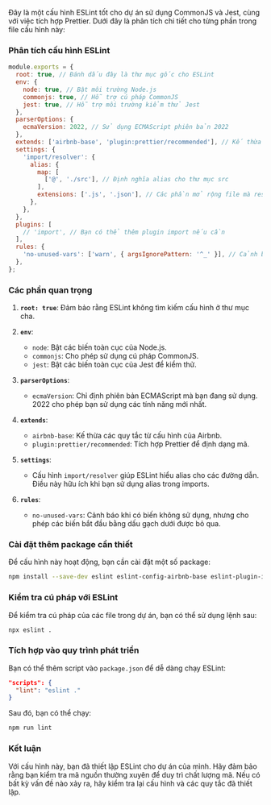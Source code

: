 Đây là một cấu hình ESLint tốt cho dự án sử dụng CommonJS và Jest, cùng với việc tích hợp Prettier. Dưới đây là phân tích chi tiết cho từng phần trong file cấu hình này:

### Phân tích cấu hình ESLint

```javascript
module.exports = {
  root: true, // Đánh dấu đây là thư mục gốc cho ESLint
  env: {
    node: true, // Bật môi trường Node.js
    commonjs: true, // Hỗ trợ cú pháp CommonJS
    jest: true, // Hỗ trợ môi trường kiểm thử Jest
  },
  parserOptions: {
    ecmaVersion: 2022, // Sử dụng ECMAScript phiên bản 2022
  },
  extends: ['airbnb-base', 'plugin:prettier/recommended'], // Kế thừa các quy tắc từ Airbnb và Prettier
  settings: {
    'import/resolver': {
      alias: {
        map: [
          ['@', './src'], // Định nghĩa alias cho thư mục src
        ],
        extensions: ['.js', '.json'], // Các phần mở rộng file mà resolver sẽ tìm kiếm
      },
    },
  },
  plugins: [
    // 'import', // Bạn có thể thêm plugin import nếu cần
  ],
  rules: {
    'no-unused-vars': ['warn', { argsIgnorePattern: '^_' }], // Cảnh báo cho biến không sử dụng với dấu gạch dưới
  },
};
```

### Các phần quan trọng

1. **`root: true`**: Đảm bảo rằng ESLint không tìm kiếm cấu hình ở thư mục cha.

2. **`env`**:
    - `node`: Bật các biến toàn cục của Node.js.
    - `commonjs`: Cho phép sử dụng cú pháp CommonJS.
    - `jest`: Bật các biến toàn cục của Jest để kiểm thử.

3. **`parserOptions`**:
    - `ecmaVersion`: Chỉ định phiên bản ECMAScript mà bạn đang sử dụng. 2022 cho phép bạn sử dụng các tính năng mới nhất.

4. **`extends`**:
    - `airbnb-base`: Kế thừa các quy tắc từ cấu hình của Airbnb.
    - `plugin:prettier/recommended`: Tích hợp Prettier để định dạng mã.

5. **`settings`**:
    - Cấu hình `import/resolver` giúp ESLint hiểu alias cho các đường dẫn. Điều này hữu ích khi bạn sử dụng alias trong imports.

6. **`rules`**:
    - `no-unused-vars`: Cảnh báo khi có biến không sử dụng, nhưng cho phép các biến bắt đầu bằng dấu gạch dưới được bỏ qua.

### Cài đặt thêm package cần thiết

Để cấu hình này hoạt động, bạn cần cài đặt một số package:

```bash
npm install --save-dev eslint eslint-config-airbnb-base eslint-plugin-import eslint-plugin-prettier prettier
```

### Kiểm tra cú pháp với ESLint

Để kiểm tra cú pháp của các file trong dự án, bạn có thể sử dụng lệnh sau:

```bash
npx eslint .
```

### Tích hợp vào quy trình phát triển

Bạn có thể thêm script vào `package.json` để dễ dàng chạy ESLint:

```json
"scripts": {
  "lint": "eslint ."
}
```

Sau đó, bạn có thể chạy:

```bash
npm run lint
```

### Kết luận

Với cấu hình này, bạn đã thiết lập ESLint cho dự án của mình. Hãy đảm bảo rằng bạn kiểm tra mã nguồn thường xuyên để duy trì chất lượng mã. Nếu có bất kỳ vấn đề nào xảy ra, hãy kiểm tra lại cấu hình và các quy tắc đã thiết lập.